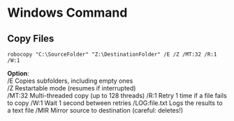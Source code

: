 # Windows Command 

## Copy Files
```CMD
robocopy "C:\SourceFolder" "Z:\DestinationFolder" /E /Z /MT:32 /R:1 /W:1
```

**Option**:  
/E	    Copies subfolders, including empty ones  
/Z	    Restartable mode (resumes if interrupted)  
/MT:32	Multi-threaded copy (up to 128 threads)
/R:1	  Retry 1 time if a file fails to copy
/W:1	  Wait 1 second between retries
/LOG:file.txt	Logs the results to a text file
/MIR	  Mirror source to destination (careful: deletes!)

